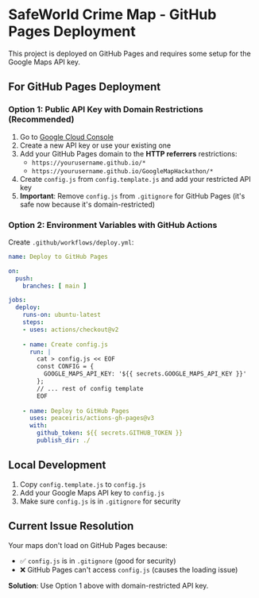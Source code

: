 # SafeWorld Crime Map - GitHub Pages Deployment

This project is deployed on GitHub Pages and requires some setup for the Google Maps API key.

## For GitHub Pages Deployment

### Option 1: Public API Key with Domain Restrictions (Recommended)

1. Go to [Google Cloud Console](https://console.cloud.google.com/apis/credentials)
2. Create a new API key or use your existing one
3. Add your GitHub Pages domain to the **HTTP referrers** restrictions:
   - `https://yourusername.github.io/*`
   - `https://yourusername.github.io/GoogleMapHackathon/*`
4. Create `config.js` from `config.template.js` and add your restricted API key
5. **Important**: Remove `config.js` from `.gitignore` for GitHub Pages (it's safe now because it's domain-restricted)

### Option 2: Environment Variables with GitHub Actions

Create `.github/workflows/deploy.yml`:

```yaml
name: Deploy to GitHub Pages

on:
  push:
    branches: [ main ]

jobs:
  deploy:
    runs-on: ubuntu-latest
    steps:
    - uses: actions/checkout@v2
    
    - name: Create config.js
      run: |
        cat > config.js << EOF
        const CONFIG = {
          GOOGLE_MAPS_API_KEY: '${{ secrets.GOOGLE_MAPS_API_KEY }}'
        };
        // ... rest of config template
        EOF
    
    - name: Deploy to GitHub Pages
      uses: peaceiris/actions-gh-pages@v3
      with:
        github_token: ${{ secrets.GITHUB_TOKEN }}
        publish_dir: ./
```

## Local Development

1. Copy `config.template.js` to `config.js`
2. Add your Google Maps API key to `config.js`
3. Make sure `config.js` is in `.gitignore` for security

## Current Issue Resolution

Your maps don't load on GitHub Pages because:
- ✅ `config.js` is in `.gitignore` (good for security)
- ❌ GitHub Pages can't access `config.js` (causes the loading issue)

**Solution**: Use Option 1 above with domain-restricted API key.
